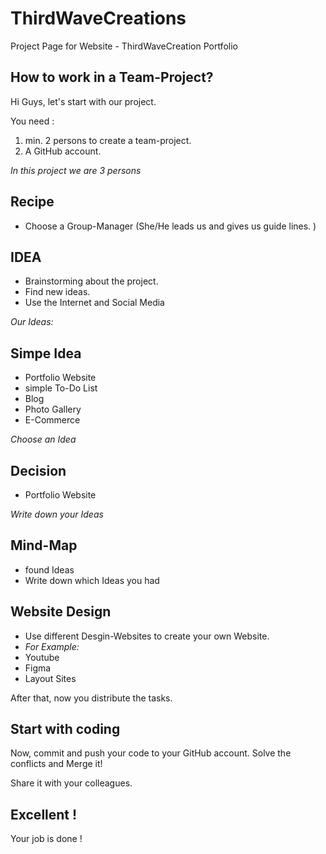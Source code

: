 # ThirdWaveCreations
Project Page for Website - ThirdWaveCreation Portfolio


## How to work in a Team-Project? ##

Hi Guys, let's start with our project.

You need :
1. min. 2 persons to create a team-project. 
2. A GitHub account.

_In this project we are 3 persons_ 

## Recipe ##

- Choose a Group-Manager (She/He leads us and gives us guide lines. )

## IDEA ##

- Brainstorming about the project.
- Find new ideas.
- Use the Internet and Social Media


_Our Ideas:_

## Simpe Idea ##

- Portfolio Website
- simple To-Do List
- Blog
- Photo Gallery
- E-Commerce

_Choose an Idea_

## Decision ##
- Portfolio Website 

_Write down your Ideas_

## Mind-Map ##
- found Ideas
- Write down which Ideas you had

## Website Design ##
- Use different Desgin-Websites to create your own Website. 
- _For Example:_ 
- Youtube
- Figma
- Layout Sites

After that, now you distribute the tasks.

## Start with coding ## 

Now, commit and push your code to your GitHub account. Solve the conflicts and Merge it!

Share it with your colleagues.

## Excellent ! ## 

Your job is done !